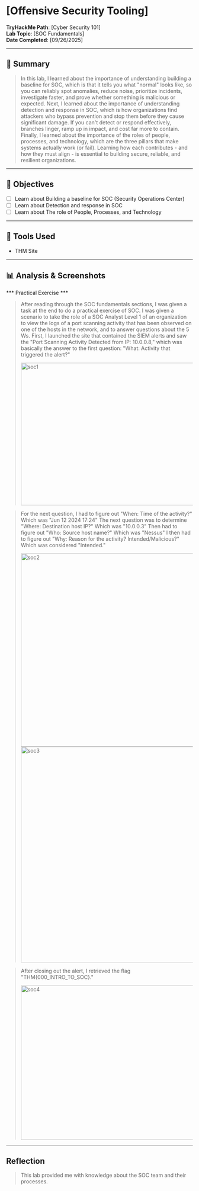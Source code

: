 # [Offensive Security Tooling]

**TryHackMe Path**: [Cyber Security 101]  
**Lab Topic**: [SOC Fundamentals]  
**Date Completed**: [09/26/2025]

---

## 🧠 Summary

> In this lab, I learned about the importance of understanding building a baseline for SOC, which is that it tells you what "normal" looks like, so you can reliably spot anomalies, reduce noise,
prioritize incidents, investigate faster, and prove whether something is malicious or expected. Next, I learned about the importance of understanding detection and response in SOC, which is how
organizations find attackers who bypass prevention and stop them before they cause significant damage. If you can't detect or respond effectively, branches linger, ramp up in impact, and cost far more to
contain. Finally, I learned about the importance of the roles of people, processes, and technology, which are the three pillars that make systems actually work (or fail). Learning how
each contributes - and how they must align - is essential to building secure, reliable, and resilient organizations.

---

## 🎯 Objectives
- [ ] Learn about Building a baseline for SOC (Security Operations Center)
- [ ] Learn about Detection and response in SOC
- [ ] Learn about The role of People, Processes, and Technology
      
---

## 🧰 Tools Used
- THM Site
  
---

## 📊 Analysis & Screenshots

*** Practical Exercise ***

> After reading through the SOC fundamentals sections, I was given a task at the end to do a practical exercise of SOC. I was given a scenario to take the role of a SOC Analyst Level 1 of an organization
to view the logs of a port scanning activity that has been observed on one of the hosts in the network, and to answer questions about the 5 Ws. First, I launched the site that contained the SIEM alerts
and saw the "Port Scanning Activity Detected from IP: 10.0.0.8," which was basically the answer to the first question: "What: Activity that triggered the alert?"
>
> <img width="831" height="385" alt="soc1" src="https://github.com/user-attachments/assets/cc0d6d02-24a6-4d11-81f3-6d74c2ae6dce" />

> For the next question, I had to figure out "When: Time of the activity?" Which was "Jun 12 2024 17:24"
> The next question was to determine "Where: Destination host IP?" Which was "10.0.0.3"
> Then had to figure out "Who: Source host name?" Which was "Nessus"
> I then had to figure out "Why: Reason for the activity? Intended/Malicious?" Which was considered "Intended."
>
> <img width="1100" height="522" alt="soc2" src="https://github.com/user-attachments/assets/c72e4c5d-a876-481b-bd07-3e86e57b3bb9" />
> <img width="667" height="583" alt="soc3" src="https://github.com/user-attachments/assets/547df50e-5549-4f76-8c4b-2e49ddca41fc" />

> After closing out the alert, I retrieved the flag "THM{000_INTRO_TO_SOC}."
>
> <img width="618" height="417" alt="soc4" src="https://github.com/user-attachments/assets/85938f73-c7f4-45b8-9c47-3d52fdd32f60" />

---

## Reflection

> This lab provided me with knowledge about the SOC team and their processes.
